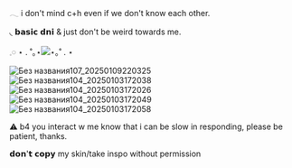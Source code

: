   𓂃 i don't mind c+h even if we don't know each other. 

 ◟ 𝗯𝗮𝘀𝗶𝗰 𝗱𝗻𝗶 & just don't be weird towards me.


𓈒𓏸 ⋆ . ˚｡⋆![](https://komarev.com/ghpvc/?username=waiting-for-something&color=lightgray)⋆｡˚ . ⋆
                               
 


![Без названия107_20250109220325](https://github.com/user-attachments/assets/6f61c5d0-7205-4c26-9dd7-d08f2d4aa423) ![Без названия104_20250103172038](https://github.com/user-attachments/assets/353db32b-4cd4-4c58-9b73-65bd7305b358) ![Без названия104_20250103172026](https://github.com/user-attachments/assets/441f548f-38ac-42f0-b5b7-8c4c0517cf52) ![Без названия104_20250103172049](https://github.com/user-attachments/assets/b69bcf89-5ac2-4dc5-8c4b-ac010ba920b8) ![Без названия104_20250103172058](https://github.com/user-attachments/assets/512db9f3-2679-4717-8f76-d9d9e019ecca)




⚠︎ b4 you interact w me know that i can be slow in responding, please be patient, thanks.

𝗱𝗼𝗻'𝘁 𝗰𝗼𝗽𝘆 my skin/take inspo without permission
